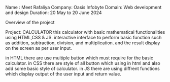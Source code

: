 Name : Meet Rafaliya
Company: Oasis Infobyte
Domain: Web development and design
Duration: 20 May to 20 June 2024

Overview of the project

Project: CALCULATOR
this calculator with basic mathematical functionalities using HTML,CSS & JS.
interactive interface to perform basic function such as addition, subtraction, division, and multiplication.
and the result display on the screen as per user input.

in HTML there are use multiple button which must require for the basic calculator.
in CSS there are style of all button which using in html and also add some basic style of calculator.
in JS there are using diffrent functions which display output of the user input and return value.
